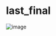 # last_final

![image](https://user-images.githubusercontent.com/62961255/111022201-2c7a4900-8386-11eb-9869-1356a2743f90.png)


